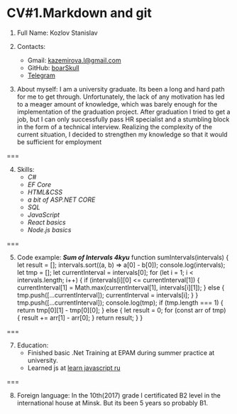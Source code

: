 # CV#1.Markdown and git

1. Full Name:
   Kozlov Stanislav

2. Contacts:

   - Gmail: kazemirova.l@gmail.com
   - GitHub: [boarSkull](https://github.com/boarSkull)
   - [Telegram](https://t.me/stas12412)

3. About myself:
   I am a university graduate. Its been a long and hard path for me to get through.
   Unfortunately, the lack of any motivation has led to a meager amount of knowledge, which was barely enough for the implementation of the graduation project. After graduation I tried to get a job, but I can only successfully pass HR specialist and a stumbling block in the form of a technical interview.
   Realizing the complexity of the current situation, I decided to strengthen my knowledge so that it would be sufficient for employment

===

4. Skills:
   - _C#_
   - _EF Core_
   - _HTML&CSS_
   - _a bit of ASP.NET CORE_
   - _SQL_
   - _JavaScript_
   - _React basics_
   - _Node.js basics_

===

5. Code example:
   **_Sum of Intervals 4kyu_**
   function sumIntervals(intervals) {
   let result = [];
   intervals.sort((a, b) => a[0] - b[0]);
   console.log(intervals);
   let tmp = [];
   let currentInterval = intervals[0];
   for (let i = 1; i < intervals.length; i++) {
   if (intervals[i][0] <= currentInterval[1]) {
   currentInterval[1] = Math.max(currentInterval[1], intervals[i][1]);
   } else {
   tmp.push([...currentInterval]);
   currentInterval = intervals[i];
   }
   }
   tmp.push([...currentInterval]);
   console.log(tmp);
   if (tmp.length === 1) {
   return tmp[0][1] - tmp[0][0];
   } else {
   let result = 0;
   for (const arr of tmp) {
   result += arr[1] - arr[0];
   }
   return result;
   }
   }

===

7. Education:
   - Finished basic .Net Training at EPAM during summer practice at university.
   - Learned js at [learn javascript ru](https://learn.javascript.ru/)

===

8. Foreign language:
   In the 10th(2017) grade I certificated B2 level in the international house at Minsk.
   But its been 5 years so probably B1.
